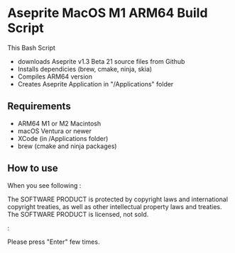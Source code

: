 # Aseprite MacOS M1 ARM64 Build Script

This Bash Script 
- downloads Aseprite v1.3 Beta 21 source files from Github 
- Installs dependicies (brew, cmake, ninja, skia)
- Compiles ARM64 version
- Creates Aseprite Application in "/Applications" folder

## Requirements
- ARM64 M1 or M2 Macintosh
- macOS Ventura or newer
- XCode (in /Applications folder)
- brew (cmake and ninja packages)

## How to use
When you see following :


The SOFTWARE PRODUCT is protected by copyright laws and international
copyright treaties, as well as other intellectual property laws and
treaties. The SOFTWARE PRODUCT is licensed, not sold.

:


Please press "Enter" few times.
